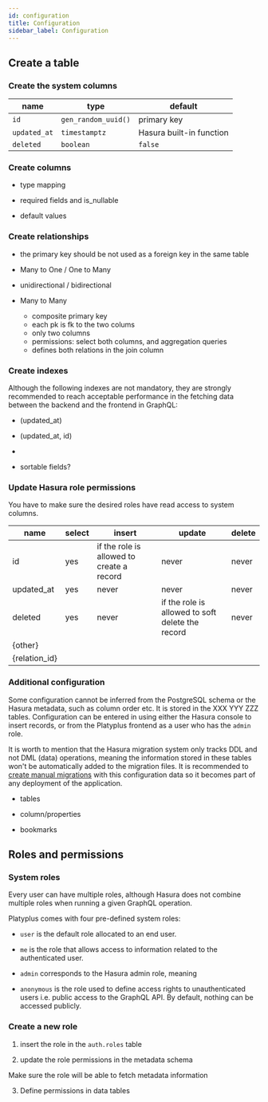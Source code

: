 ```yaml
---
id: configuration
title: Configuration
sidebar_label: Configuration
---
```


## Create a table

### Create the system columns

| name         | type                | default                  |
| ------------ | ------------------- | ------------------------ |
| `id`         | `gen_random_uuid()` | primary key              |
| `updated_at` | `timestamptz`       | Hasura built-in function |
| `deleted`    | `boolean`           | `false`                  |

### Create columns

- type mapping

- required fields and is_nullable

- default values

### Create relationships

- the primary key should be not used as a foreign key in the same table

- Many to One / One to Many

- unidirectional / bidirectional

- Many to Many
  - composite primary key
  - each pk is fk to the two colums
  - only two columns
  - permissions: select both columns, and aggregation queries
  - defines both relations in the join column

### Create indexes

Although the following indexes are not mandatory, they are strongly recommended to reach acceptable performance in the fetching data between the backend and the frontend in GraphQL:

- (updated_at)
- (updated_at, id)
-

- sortable fields?

### Update Hasura role permissions

You have to make sure the desired roles have read access to system columns.

| name          | select | insert                                    | update                                           | delete |
| ------------- | ------ | ----------------------------------------- | ------------------------------------------------ | ------ |
| id            | yes    | if the role is allowed to create a record | never                                            | never  |
| updated_at    | yes    | never                                     | never                                            | never  |
| deleted       | yes    | never                                     | if the role is allowed to soft delete the record | never  |
| {other}       |        |                                           |                                                  |        |
| {relation_id} |        |                                           |                                                  |        |

### Additional configuration

Some configuration cannot be inferred from the PostgreSQL schema or the Hasura metadata, such as column order etc. It is stored in the XXX YYY ZZZ tables. Configuration can be entered in using either the Hasura console to insert records, or from the Platyplus frontend as a user who has the `admin` role.

It is worth to mention that the Hasura migration system only tracks DDL and not DML (data) operations, meaning the information stored in these tables won't be automatically added to the migration files. It is recommended to [create manual migrations](https://hasura.io/docs/1.0/graphql/core/migrations/advanced/writing-migrations-manually.html) with this configuration data so it becomes part of any deployment of the application.

- tables

- column/properties

- bookmarks

## Roles and permissions

### System roles

Every user can have multiple roles, although Hasura does not combine multiple roles when running a given GraphQL operation.

Platyplus comes with four pre-defined system roles:

- `user` is the default role allocated to an end user.

- `me` is the role that allows access to information related to the authenticated user.

- `admin` corresponds to the Hasura admin role, meaning

- `anonymous` is the role used to define access rights to unauthenticated users i.e. public access to the GraphQL API. By default, nothing can be accessed publicly.

### Create a new role

1.  insert the role in the `auth.roles` table

2.  update the role permissions in the metadata schema

Make sure the role will be able to fetch metadata information

3.  Define permissions in data tables
